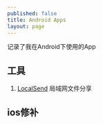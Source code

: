 ```yaml
---
published: false
title: Android Apps
layout: page
---
```


记录了我在Android下使用的App

## 工具

1. [LocalSend](https://localsend.org) 局域网文件分享





## ios修补
